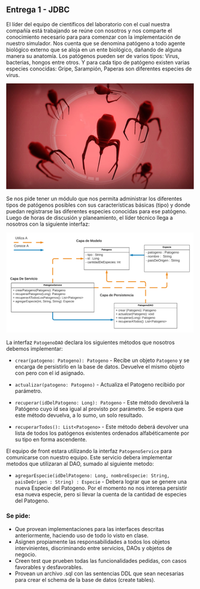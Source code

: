 ## Entrega 1 - JDBC

El líder del equipo de científicos del laboratorio con el cual nuestra compañía está trabajando se reúne con nosotros y nos comparte el conocimiento necesario para para comenzar con la implementación de nuestro simulador. Nos cuenta que se denomina patógeno a todo agente biológico externo que se aloja en un ente biológico, dañando de alguna manera su anatomía. Los patógenos pueden ser de varios tipos: Virus, bacterias, hongos entre otros. Y para cada tipo de patógeno existen varias especies conocidas: Gripe, Sarampión, Paperas son diferentes especies de virus. 


<p align="center">
  <img src="virus1.png" />
</p>
	
Se nos pide tener un módulo que nos permita administrar los diferentes tipos de patógenos posibles con sus características básicas (tipo) y donde puedan registrarse las diferentes especies conocidas para ese patógeno.
Luego de horas de discusión y planeamiento, el líder técnico llega a nosotros con la siguiente interfaz:


<p align="center">
  <img src="uml.png" />
</p>


La interfaz `PatogenoDAO` declara los siguientes métodos que nosotros debemos implementar:

- `crear(patogeno: Patogeno): Patogeno` - Recibe un objeto `Patogeno` y se encarga de persistirlo en la base de datos. Devuelve el mismo objeto con pero con el id asignado. 

- `actualizar(patogeno: Patogeno)` - Actualiza el Patogeno recibido por parámetro.

- `recuperar(idDelPatogeno: Long): Patogeno` - Este método devolverá la Patógeno cuyo id sea igual al provisto por parámetro. Se espera que este método devuelva, a lo sumo, un solo resultado.

- `recuperarTodos(): List<Patogeno>` - Este método deberá devolver una lista de todos los patógenos existentes ordenados alfabéticamente por su tipo en forma ascendente.


El equipo de front estara utilizando la interfaz  `PatogenoService`  para comunicarse con nuestro equipo. Este servicio debera implementar metodos que utilizaran al DAO, sumado al siguiente metodo:

- `agregarEspecie(idDelPatogeno: Long, nombreEspecie: String, paisDeOrigen : String) : Especie` - Debera lograr que se genere una nueva Especie del Patogeno. Por el momento no nos interesa persistir esa nueva especie, pero si llevar la cuenta de la cantidad de especies del Patogeno.


### Se pide:
- Que provean implementaciones para las interfaces descritas anteriormente, haciendo uso de todo lo visto en clase.
- Asignen propiamente las responsabilidades a todos los objetos intervinientes, discriminando entre servicios, DAOs y objetos de negocio.
- Creen test que prueben todas las funcionalidades pedidas, con casos favorables y desfavorables.
- Provean un archivo .sql con las sentencias DDL que sean necesarias para crear el schema de la base de datos (create tables).
